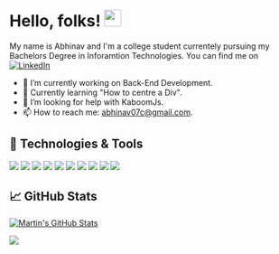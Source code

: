 # Hello, folks! <img src="https://raw.githubusercontent.com/MartinHeinz/MartinHeinz/master/wave.gif" width="30px" height="30px"/>

My name is Abhinav and I'm a college student currentely pursuing my Bachelors Degree in Inforamtion Technologies.
You can find me on [![LinkedIn][3.21]][3]
- 🔭 I’m currently working on Back-End Development.
- 🌱 Currently learning "How to centre a Div".
- 🤔 I’m looking for help with KaboomJs.
- 📫 How to reach me: abhinav07c@gmail.com.


## 🔧 Technologies & Tools
![](https://img.shields.io/badge/Code-C++-informational?style=flat&logo=cplusplus&logoColor=white&color=#00599C)
![](https://img.shields.io/badge/Code-C-informational?style=flat&logo=c&logoColor=white&color=#A8B9CC)
![](https://img.shields.io/badge/Code-JavaScript-informational?style=flat&logo=javascript&logoColor=white&color=#F7DF1E)
![](https://img.shields.io/badge/Markup-html5-informational?style=flat&logo=html5&logoColor=white&color=#E34F26)
![](https://img.shields.io/badge/Style-css-informational?style=flat&logo=csswizardry&logoColor=white&color=#E34F26)
![](https://img.shields.io/badge/Style-Bootstrap-informational?style=flat&logo=bootstrap&logoColor=white&color=#E34F26)
![](https://img.shields.io/badge/Dev-Git-informational?style=flat&logo=git&logoColor=white&color=#E34F26)
![](https://img.shields.io/badge/Editor-VSCode-informational?style=flat&logo=visualstudiocode&logoColor=white&color=#E34F26)
![](https://img.shields.io/badge/Design-Figma-informational?style=flat&logo=figma&logoColor=white&color=#E34F26)
![](https://img.shields.io/badge/Design-Ai-informational?style=flat&logo=adobeillustrator&logoColor=white&color=#E34F26)

## &#x1f4c8; GitHub Stats

<a href="https://github.com/abhinav0git">
  <img align="center" src="https://github-readme-stats.vercel.app/api?username=abhinav0git&show_icons=true&line_height=27&count_private=true&theme=dracula" alt="Martin's GitHub Stats" />
</a>

![](https://komarev.com/ghpvc/?username=abhinav0git)

<!-- icons with padding -->

[1.1]: http://i.imgur.com/tXSoThF.png (twitter icon with padding)
[2.1]: http://i.imgur.com/0o48UoR.png (github icon with padding)

<!-- icons without padding -->

[1.2]: http://i.imgur.com/wWzX9uB.png (twitter icon without padding)
[2.2]: http://i.imgur.com/9I6NRUm.png (github icon without padding)
[3.2]: https://raw.githubusercontent.com/MartinHeinz/MartinHeinz/master/linkedin-3-16.png (LinkedIn icon without padding)
[3.21]: https://img.shields.io/badge/LinkedIn-0077B5?style=for-the-badge&logo=linkedin&logoColor=white (Another LinkedIn icon)


<!-- links to your social media accounts -->

[2]: https://github.com/abhinav0git
[3]: https://www.linkedin.com/in/abhinav07c/


<!-- Resources -->
<!-- Icons: https://simpleicons.org/ -->
<!-- GitHub Stats: https://github.com/anuraghazra/github-readme-stats -->
<!-- Emojis: https://emojipedia.org/emoji/ -->
<!-- HTML Emojis: https://www.fileformat.info/index.htm -->
<!-- Shields: https://shields.io/ -->
<!-- Awesome GitHub Profile README: https://github.com/abhisheknaiidu/awesome-github-profile-readme -->
